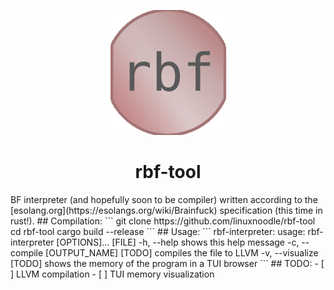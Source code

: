 <p align="center"><img src="rbf.png" height="200"/></p>
<h1 align="center">rbf-tool</h1>
BF interpreter (and hopefully soon to be compiler) written according to the [esolang.org](https://esolangs.org/wiki/Brainfuck) specification (this time in rust!).
## Compilation:
```
git clone https://github.com/linuxnoodle/rbf-tool
cd rbf-tool
cargo build --release
```
## Usage:
```
rbf-interpreter: usage: rbf-interpreter [OPTIONS]... [FILE]
    -h, --help                      shows this help message
    -c, --compile [OUTPUT_NAME]     [TODO] compiles the file to LLVM
    -v, --visualize                 [TODO] shows the memory of the program in a TUI browser
```
## TODO:
- [  ] LLVM compilation
- [  ] TUI memory visualization

